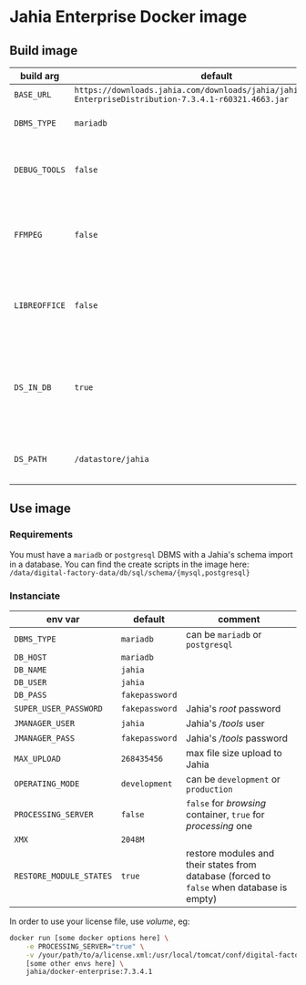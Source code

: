 # Jahia Enterprise Docker image

## Build image
| build arg     | default                                                                                                       | comment                                                                   |
|---------------|---------------------------------------------------------------------------------------------------------------|---------------------------------------------------------------------------|
| `BASE_URL`    | `https://downloads.jahia.com/downloads/jahia/jahia7.3.4/Jahia-EnterpriseDistribution-7.3.4.1-r60321.4663.jar` |                                                                           |
| `DBMS_TYPE`   | `mariadb`                                                                                                     | can be `mariadb` or `postgresql`                                          |
| `DEBUG_TOOLS` | `false`                                                                                                       | set to `true` in order to install `vim` and `binutils`                    |
| `FFMPEG`      | `false`                                                                                                       | set to `true` in order to install `ffmpeg` and enable it for Jahia        |
| `LIBREOFFICE` | `false`                                                                                                       | set to `true` in order to install `libreoffice` and enable it for Jahia   |
| `DS_IN_DB`    | `true`                                                                                                        | `true` for store files in database, `false` for store files in filesystem |
| `DS_PATH`     | `/datastore/jahia`                                                                                            | datastore path if `DS_IN_DB` is set to `false`                            |


## Use image
### Requirements
You must have a `mariadb` or `postgresql` DBMS with a Jahia's schema import in a database.
You can find the create scripts in the image here: `/data/digital-factory-data/db/sql/schema/{mysql,postgresql}`

### Instanciate
| env var                 | default        | comment                                                                                   |
|-------------------------|----------------|-------------------------------------------------------------------------------------------|
| `DBMS_TYPE`             | `mariadb`      | can be `mariadb` or `postgresql`                                                          |
| `DB_HOST`               | `mariadb`      |                                                                                           |
| `DB_NAME`               | `jahia`        |                                                                                           |
| `DB_USER`               | `jahia`        |                                                                                           |
| `DB_PASS`               | `fakepassword` |                                                                                           |
| `SUPER_USER_PASSWORD`   | `fakepassword` | Jahia's _root_ password                                                                   |
| `JMANAGER_USER`         | `jahia`        | Jahia's _/tools_ user                                                                     |
| `JMANAGER_PASS`         | `fakepassword` | Jahia's _/tools_ password                                                                 |
| `MAX_UPLOAD`            | `268435456`    | max file size upload to Jahia                                                             |
| `OPERATING_MODE`        | `development`  | can be `development` or `production`                                                      |
| `PROCESSING_SERVER`     | `false`        | `false` for _browsing_ container, `true` for _processing_ one                             |
| `XMX`                   | `2048M`        |                                                                                           |
| `RESTORE_MODULE_STATES` | `true`         | restore modules and their states from database (forced to `false` when database is empty) |

In order to use your license file, use _volume_, eg:
```bash
docker run [some docker options here] \
    -e PROCESSING_SERVER="true" \
    -v /your/path/to/a/license.xml:/usr/local/tomcat/conf/digital-factory-config/jahia/license.xml:ro \
    [some other envs here] \
    jahia/docker-enterprise:7.3.4.1

```
